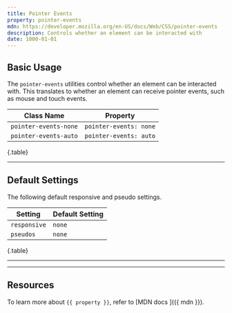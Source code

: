 ```yaml
---
title: Pointer Events
property: pointer-events
mdn: https://developer.mozilla.org/en-US/docs/Web/CSS/pointer-events
description: Controls whether an element can be interacted with
date: 1000-01-01
---
```


## Basic Usage

The `pointer-events` utilities control whether an element can be interacted with. This translates to whether an element can receive pointer events, such as mouse and touch events.

| Class Name            | Property               |
| --------------------- | ---------------------- |
| `pointer-events-none` | `pointer-events: none` |
| `pointer-events-auto` | `pointer-events: auto` |

{.table}

---

## Default Settings

The following default responsive and pseudo settings.

| Setting      | Default Setting |
| ------------ | --------------- |
| `responsive` | `none`          |
| `pseudos`    | `none`          |

{.table}

---

---

## Resources

To learn more about `{{ property }}`, refer to [MDN docs <i class="far fa-external-link ml-6"></i>]({{ mdn }}).
